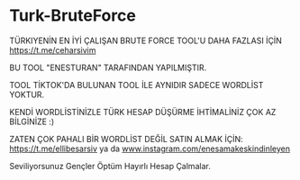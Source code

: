 # Turk-BruteForce

TÜRKIYENİN EN İYİ ÇALIŞAN BRUTE FORCE TOOL'U DAHA FAZLASI İÇİN https://t.me/ceharsivim

BU TOOL "ENESTURAN" TARAFINDAN YAPILMIŞTIR. 

TOOL TİKTOK'DA BULUNAN TOOL İLE AYNIDIR SADECE WORDLİST YOKTUR. 

KENDİ WORDLİSTİNİZLE TÜRK HESAP DÜŞÜRME İHTİMALİNİZ ÇOK AZ BİLGİNİZE :)  

ZATEN ÇOK PAHALI BİR WORDLİST DEĞİL SATIN ALMAK İÇİN: https://t.me/ellibesarsiv ya da www.instagram.com/enesamakeskindinleyen  


Seviliyorsunuz Gençler Öptüm Hayırlı Hesap Çalmalar.
